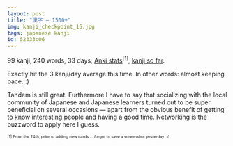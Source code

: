 ```yaml
---
layout: post
title: "漢字 — 1500+"
img: kanji_checkpoint_15.jpg
tags: japanese kanji
id: 52333c06
---
```


99 kanji, 240 words, 33 days; [Anki stats](static/img/blog/anki_stats_141223.png)<sup>[1]</sup>, [kanji so far](static/dl/kanji_checkpoint_15).

Exactly hit the 3 kanji/day average this time. In other words: almost keeping pace. :)

Tandem is still great. Furthermore I have to say that socializing with the local community of Japanese and Japanese learners turned out to be super beneficial on several occasions — apart from the obvious benefit of getting to know interesting people and having a good time. Networking is the buzzword to apply here I guess.

<p style="font-size: 9px;">[1] From the 24th, prior to adding new cards ... forgot to save a screenshot yesterday. :/</p>